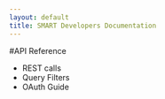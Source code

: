 ```yaml
---
layout: default
title: SMART Developers Documentation
---
```


#API Reference

* REST calls
* Query Filters
* OAuth Guide